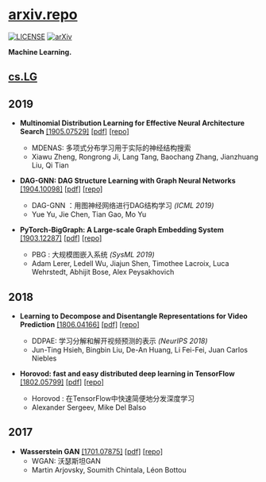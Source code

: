 # [arxiv.repo](https://github.com/Mainvooid/arxiv.repo)

[![LICENSE](https://img.shields.io/badge/license-Anti%20996-blue.svg)](https://github.com/996icu/996.ICU/blob/master/LICENSE)
[![arXiv](https://img.shields.io/badge/arXiv-cs.LG-orange.svg)]()

**Machine Learning.**

## [cs.LG](https://arxiv.org/list/cs.LG/recent)

<!--
copy and fill this:
- ****
   [[]](https://arxiv.org/abs/)
   [[pdf]](https://arxiv.org/pdf/)
   [[repo]](https://github.com/) 
   - 
   - 

-->

2019
---
- **Multinomial Distribution Learning for Effective Neural Architecture Search**
   [[1905.07529]](https://arxiv.org/abs/1905.07529)
   [[pdf]](https://arxiv.org/pdf/1905.07529)
   [[repo]](https://github.com/tanglang96/MDENAS)
   - MDENAS: 多项式分布学习用于实际的神经结构搜索
   - Xiawu Zheng, Rongrong Ji, Lang Tang, Baochang Zhang, Jianzhuang Liu, Qi Tian

- **DAG-GNN: DAG Structure Learning with Graph Neural Networks**
   [[1904.10098]](https://arxiv.org/abs/1904.10098)
   [[pdf]](https://arxiv.org/pdf/1904.10098v1)
   [[repo]](https://github.com/fishmoon1234/DAG-GNN) 
   - DAG-GNN ：用图神经网络进行DAG结构学习 *(ICML 2019)*
   - Yue Yu, Jie Chen, Tian Gao, Mo Yu

- **PyTorch-BigGraph: A Large-scale Graph Embedding System**
   [[1903.12287]](https://arxiv.org/abs/1903.12287)
   [[pdf]](https://arxiv.org/pdf/1903.12287)
   [[repo]](https://github.com/facebookresearch/PyTorch-BigGraph) 
   - PBG : 大规模图嵌入系统 *(SysML 2019)*
   - Adam Lerer, Ledell Wu, Jiajun Shen, Timothee Lacroix, Luca Wehrstedt, Abhijit Bose, Alex Peysakhovich

2018
---
- **Learning to Decompose and Disentangle Representations for Video Prediction**
   [[1806.04166]](https://arxiv.org/abs/1806.04166v2)
   [[pdf]](https://arxiv.org/pdf/1806.04166v2)
   [[repo]](https://github.com/jthsieh/DDPAE-video-prediction) 
   - DDPAE: 学习分解和解开视频预测的表示 *(NeurIPS 2018)*
   - Jun-Ting Hsieh, Bingbin Liu, De-An Huang, Li Fei-Fei, Juan Carlos Niebles

- **Horovod: fast and easy distributed deep learning in TensorFlow**
   [[1802.05799]](https://arxiv.org/abs/1802.05799)
   [[pdf]](https://arxiv.org/pdf/1802.05799)
   [[repo]](https://github.com/horovod/horovod) 
   - Horovod : 在TensorFlow中快速简便地分发深度学习
   - Alexander Sergeev, Mike Del Balso

2017
---
- **Wasserstein GAN**
   [[1701.07875]](https://arxiv.org/abs/1701.07875v3)
   [[pdf]](https://arxiv.org/pdf/1701.07875v3)
   [[repo]](https://github.com/martinarjovsky/WassersteinGAN) 
   - WGAN: 沃瑟斯坦GAN
   - Martin Arjovsky, Soumith Chintala, Léon Bottou
